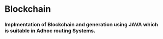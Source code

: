 # Blockchain
### Implmentation of Blockchain and generation using JAVA which is suitable in Adhoc routing Systems.

